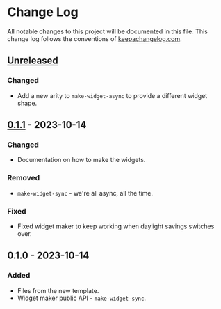 # Change Log
All notable changes to this project will be documented in this file. This change log follows the conventions of [keepachangelog.com](http://keepachangelog.com/).

## [Unreleased]
### Changed
- Add a new arity to `make-widget-async` to provide a different widget shape.

## [0.1.1] - 2023-10-14
### Changed
- Documentation on how to make the widgets.

### Removed
- `make-widget-sync` - we're all async, all the time.

### Fixed
- Fixed widget maker to keep working when daylight savings switches over.

## 0.1.0 - 2023-10-14
### Added
- Files from the new template.
- Widget maker public API - `make-widget-sync`.

[Unreleased]: https://sourcehost.site/your-name/url-shortener/compare/0.1.1...HEAD
[0.1.1]: https://sourcehost.site/your-name/url-shortener/compare/0.1.0...0.1.1
